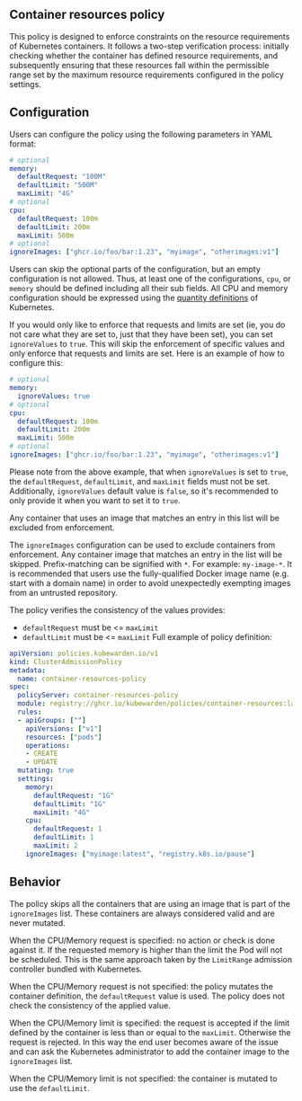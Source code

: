## Container resources policy

This policy is designed to enforce constraints on the resource requirements  of
Kubernetes containers. It follows a two-step verification process: initially
checking whether the container has defined resource requirements, and
subsequently ensuring that these resources fall within the permissible range
set by the maximum resource requirements configured in the policy settings.

## Configuration

Users can configure the policy using the following parameters in YAML format:

```yaml
# optional
memory:
  defaultRequest: "100M"
  defaultLimit: "500M"
  maxLimit: "4G"
# optional
cpu:
  defaultRequest: 100m
  defaultLimit: 200m
  maxLimit: 500m
# optional
ignoreImages: ["ghcr.io/foo/bar:1.23", "myimage", "otherimages:v1"]
```

Users can skip the optional parts of the configuration, but an empty configuration is not
allowed. Thus, at least one of the configurations,  `cpu`, or `memory` should
be defined including all their sub fields.  All CPU and memory configuration
should be expressed using the [quantity
definitions](https://kubernetes.io/docs/reference/kubernetes-api/common-definitions/quantity/)
of Kubernetes.

If you would only like to enforce that requests and limits are set (ie, you do not care
what they are set to, just that they have been set), you can set `ignoreValues` to `true`.
This will skip the enforcement of specific values and only enforce that requests and
limits are set. Here is an example of how to configure this:

```yaml
# optional
memory:
  ignoreValues: true
# optional
cpu:
  defaultRequest: 100m
  defaultLimit: 200m
  maxLimit: 500m
# optional
ignoreImages: ["ghcr.io/foo/bar:1.23", "myimage", "otherimages:v1"]
```

Please note from the above example, that when `ignoreValues` is set to `true`, the
`defaultRequest`, `defaultLimit`, and `maxLimit` fields must not be set. Additionally,
`ignoreValues` default value is `false`, so it's recommended to only provide it when
you want to set it to `true`.

Any container that uses an image that matches an entry in this list will be excluded
from enforcement.

The `ignoreImages` configuration can be used to exclude containers from
enforcement. Any container image that matches an entry in the list will be
skipped. Prefix-matching can be signified with `*`. For example: `my-image-*`.
It is recommended that users use the fully-qualified Docker image name (e.g. start with a domain name)
in order to avoid unexpectedly exempting images from an untrusted repository.

The policy verifies the consistency of the values provides:

- `defaultRequest` must be <= `maxLimit`
- `defaultLimit` must be <= `maxLimit`
Full example of policy definition:

```yaml
apiVersion: policies.kubewarden.io/v1
kind: ClusterAdmissionPolicy
metadata:
  name: container-resources-policy
spec:
  policyServer: container-resources-policy
  module: registry://ghcr.io/kubewarden/policies/container-resources:latest
  rules:
  - apiGroups: [""]
    apiVersions: ["v1"]
    resources: ["pods"]
    operations:
    - CREATE
    - UPDATE
  mutating: true
  settings:
    memory:
      defaultRequest: "1G"
      defaultLimit: "1G"
      maxLimit: "4G"
    cpu:
      defaultRequest: 1
      defaultLimit: 1
      maxLimit: 2
    ignoreImages: ["myimage:latest", "registry.k8s.io/pause"]
```

## Behavior

The policy skips all the containers that are using an image that is part of the
`ignoreImages` list. These containers are always considered valid and are never
mutated.

When the CPU/Memory request is specified: no action or check is done against
it. If the requested memory is higher than the limit the Pod will not be
scheduled. This is the same approach taken by the `LimitRange` admission
controller bundled with Kubernetes.

When the CPU/Memory request is not specified: the policy mutates the container
definition, the `defaultRequest` value is used. The policy does not check the
consistency of the applied value.

When the CPU/Memory limit is specified: the request is accepted if the limit
defined by the container is less than or equal to the `maxLimit`. Otherwise the
request is rejected. In this way the end user becomes aware of the issue and
can ask the Kubernetes administrator to add the container image to the
`ignoreImages` list.

When the CPU/Memory limit is not specified: the container is mutated to use the
`defaultLimit`.
